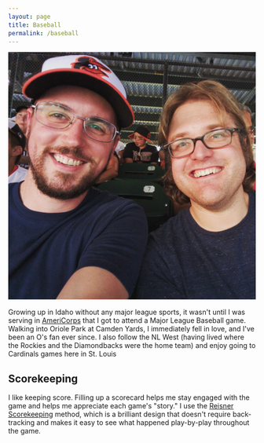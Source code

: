 ```yaml
---
layout: page
title: Baseball
permalink: /baseball
---
```


<img class="portrait" src="/images/Gavin-McGimpsey-at-Oriole-Park.jpg" alt="Photo of Gavin McGimpsey and a friend at Oriole Park in Camden Yards. Gavin is wearing an Orioles baseball cap." />

Growing up in Idaho without any major league sports, it wasn't until I was serving in [AmeriCorps](/americorps) that I got to attend a Major League Baseball game. Walking into Oriole Park at Camden Yards, I immediately fell in love, and I've been an O's fan ever since. I also follow the NL West (having lived where the Rockies and the Diamondbacks were the home team) and enjoy going to Cardinals games here in St. Louis

## Scorekeeping

I like keeping score. Filling up a scorecard helps me stay engaged with the game and helps me appreciate each game's "story." I use the [Reisner Scorekeeping](http://www.reisnerscorekeeping.com/) method, which is a brilliant design that doesn't require back-tracking and makes it easy to see what happened play-by-play throughout the game.